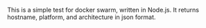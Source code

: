 This is a simple test for docker swarm,  written in Node.js. 
It returns hostname, platform, and architecture in json format.


